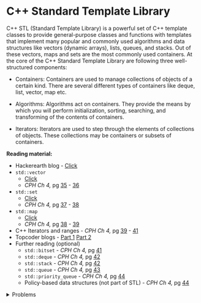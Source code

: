 # C++ Standard Template Library

C++ STL (Standard Template Library) is a powerful set of C++ template classes to provide general-purpose classes and functions with templates that implement many popular and commonly used algorithms and data structures like vectors (dynamic arrays), lists, queues, and stacks. Out of these vectors, maps and sets are the most commonly used containers.
At the core of the C++ Standard Template Library are following three well-structured components:

- Containers: Containers are used to manage collections of objects of a certain kind. There are several different types of containers like deque, list, vector, map etc.

- Algorithms: Algorithms act on containers. They provide the means by which you will perform initialization, sorting, searching, and transforming of the contents of containers.

- Iterators: Iterators are used to step through the elements of collections of objects. These collections may be containers or subsets of containers.



**Reading material:**
* Hackerearth blog - [Click](https://www.hackerearth.com/practice/notes/standard-template-library/)
* `std::vector`
    * [Click](https://www.studytonight.com/cpp/stl/stl-container-vector)
    * *CPH Ch 4,* pg [35](https://cses.fi/book/book.pdf#page=45) - [36](https://cses.fi/book/book.pdf#page=46)
* `std::set`
    * [Click](https://www.geeksforgeeks.org/set-in-cpp-stl/)
    * *CPH Ch 4,* pg [37](https://cses.fi/book/book.pdf#page=47) - [38](https://cses.fi/book/book.pdf#page=48)
* `std::map`
    * [Click](https://www.javatpoint.com/post/cpp-map)
    * *CPH Ch 4,* pg [38](https://cses.fi/book/book.pdf#page=48) - [39](https://cses.fi/book/book.pdf#page=49)
* C++ Iterators and ranges - *CPH Ch 4,* pg [39](https://cses.fi/book/book.pdf#page=49) - [41](https://cses.fi/book/book.pdf#page=51)
* Topcoder blogs - [Part 1](https://www.topcoder.com/thrive/articles/Power%20up%20C++%20with%20the%20Standard%20Template%20Library%20Part%20One) [Part 2](https://www.topcoder.com/thrive/articles/Power%20up%20C++%20with%20the%20Standard%20Template%20Library%20Part%20Two)
* Further reading (optional)
    * `std::bitset` - *CPH Ch 4,* pg [41](https://cses.fi/book/book.pdf#page=51)
    * `std::deque` - *CPH Ch 4,* pg [42](https://cses.fi/book/book.pdf#page=52)
    * `std::stack` - *CPH Ch 4,* pg [42](https://cses.fi/book/book.pdf#page=52)
    * `std::queue` - *CPH Ch 4,* pg [43](https://cses.fi/book/book.pdf#page=53)
    * `std::priority_queue` - *CPH Ch 4,* pg [44](https://cses.fi/book/book.pdf#page=54)
    * Policy-based data structures (not part of STL) - *CPH Ch 4,* pg [44](https://cses.fi/book/book.pdf#page=54)

<details>
<summary>Problems</summary>
<ul>
    <li><a href="https://hackerrank.com/domains/cpp/stl">Hackerrank STL</a></li>
    <li><a href="https://www.hackerrank.com/domains/cpp?filters%5Bsubdomains%5D%5B%5D=stl">Hello world vector</a></li>
    <li><a href="https://www.hackerrank.com/challenges/cpp-sets/problem">Hello world set</a></li>
    <li><a href="https://www.hackerearth.com/practice/data-structures/trees/binary-search-tree/practice-problems/algorithm/monk-and-his-friends/">Hackerearth - Monk and his Friends</a></li>
    <li><a href="https://codeforces.com/contest/4/problem/C">CF 4 C</a></li>
    <li><a href="https://codeforces.com/contest/525/problem/A">CF 525 A</a></li>
    <li><a href="https://codeforces.com/contest/1520/problem/D">CF 1520 D</a></li>
    <li><a href="https://codeforces.com/problemset/problem/782/A">CF 782 A</a></li>
</ul>
</details>
